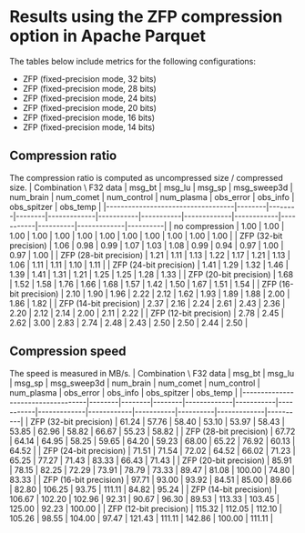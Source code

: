 # Results using the ZFP compression option in Apache Parquet

The tables below include metrics for the following configurations:
* ZFP (fixed-precision mode, 32 bits)
* ZFP (fixed-precision mode, 28 bits)
* ZFP (fixed-precision mode, 24 bits)
* ZFP (fixed-precision mode, 20 bits)
* ZFP (fixed-precision mode, 16 bits)
* ZFP (fixed-precision mode, 14 bits)

## Compression ratio
The compression ratio is computed as uncompressed size / compressed size.
| Combination \ F32 data            | msg_bt | msg_lu | msg_sp | msg_sweep3d | num_brain | num_comet | num_control | num_plasma | obs_error | obs_info | obs_spitzer | obs_temp |
|-----------------------------------|--------|--------|--------|-------------|-----------|-----------|-------------|------------|-----------|----------|-------------|----------|
| no compression                    | 1.00   | 1.00   | 1.00   | 1.00        | 1.00      | 1.00      | 1.00        | 1.00       | 1.00      | 1.00     | 1.00        | 1.00     |
| ZFP (32-bit precision)            | 1.06   | 0.98   | 0.99   | 1.07        | 1.03      | 1.08      | 0.99        | 0.94       | 0.97      | 1.00     | 0.97        | 1.00     |
| ZFP (28-bit precision)            | 1.21   | 1.11   | 1.13   | 1.22        | 1.17      | 1.21      | 1.13        | 1.06       | 1.11      | 1.11     | 1.10        | 1.11     |
| ZFP (24-bit precision)            | 1.41   | 1.29   | 1.32   | 1.46        | 1.39      | 1.41      | 1.31        | 1.21       | 1.25      | 1.25     | 1.28        | 1.33     |
| ZFP (20-bit precision)            | 1.68   | 1.52   | 1.58   | 1.76        | 1.66      | 1.68      | 1.57        | 1.42       | 1.50      | 1.67     | 1.51        | 1.54     |
| ZFP (16-bit precision)            | 2.10   | 1.90   | 1.96   | 2.22        | 2.12      | 1.62      | 1.93        | 1.89       | 1.88      | 2.00     | 1.86        | 1.82     |
| ZFP (14-bit precision)            | 2.37   | 2.16   | 2.24   | 2.61        | 2.43      | 2.36      | 2.20        | 2.12       | 2.14      | 2.00     | 2.11        | 2.22     |
| ZFP (12-bit precision)            | 2.78   | 2.45   | 2.62   | 3.00        | 2.83      | 2.74      | 2.48        | 2.43       | 2.50      | 2.50     | 2.44        | 2.50     |

## Compression speed
The speed is measured in MB/s.
| Combination \ F32 data            | msg_bt | msg_lu | msg_sp | msg_sweep3d | num_brain | num_comet | num_control | num_plasma | obs_error | obs_info | obs_spitzer | obs_temp |
|-----------------------------------|--------|--------|--------|-------------|-----------|-----------|-------------|------------|-----------|----------|-------------|----------|
| ZFP (32-bit precision)            | 61.24  | 57.76  | 58.40  | 53.10       | 53.97     | 58.43     | 53.85       | 62.96      | 58.82     | 66.67    | 55.23       | 58.82    |
| ZFP (28-bit precision)            | 67.72  | 64.14  | 64.95  | 58.25       | 59.65     | 64.20     | 59.23       | 68.00      | 65.22     | 76.92    | 60.13       | 64.52    |
| ZFP (24-bit precision)            | 71.51  | 71.54  | 72.02  | 64.52       | 66.02     | 71.23     | 65.25       | 77.27      | 71.43     | 83.33    | 66.43       | 71.43    |
| ZFP (20-bit precision)            | 85.91  | 78.15  | 82.25  | 72.29       | 73.91     | 78.79     | 73.33       | 89.47      | 81.08     | 100.00   | 74.80       | 83.33    |
| ZFP (16-bit precision)            | 97.71  | 93.00  | 93.92  | 84.51       | 85.00     | 89.66     | 82.80       | 106.25     | 93.75     | 111.11   | 84.82       | 95.24    |
| ZFP (14-bit precision)            | 106.67 | 102.20 | 102.96 | 92.31       | 90.67     | 96.30     | 89.53       | 113.33     | 103.45    | 125.00   | 92.23       | 100.00   |
| ZFP (12-bit precision)            | 115.32 | 112.05 | 112.10 | 105.26      | 98.55     | 104.00    | 97.47       | 121.43     | 111.11    | 142.86   | 100.00      | 111.11   |
